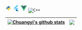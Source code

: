 
<code><img height="20" alt="Python" src="https://raw.githubusercontent.com/github/explore/80688e429a7d4ef2fca1e82350fe8e3517d3494d/topics/python/python.png"></code>
<code><img height="20" alt="Flutter" src="https://raw.githubusercontent.com/github/explore/80688e429a7d4ef2fca1e82350fe8e3517d3494d/topics/flutter/flutter.png"></code>
<code><img height="20" alt="vueJS" src="https://raw.githubusercontent.com/github/explore/80688e429a7d4ef2fca1e82350fe8e3517d3494d/topics/vue/vue.png"></code>
<code><img height="20" alt="C++" src="https://upload.wikimedia.org/wikipedia/commons/thumb/1/18/ISO_C%2B%2B_Logo.svg/800px-ISO_C%2B%2B_Logo.svg.png"></code>  

| <a href="https://github.com/ChuangyiZhang"><img align="center" src="https://github-readme-stats.vercel.app/api?username=ChuangyiZhang&show_icons=true&include_all_commits=true&theme=buefy&hide_border=true&count_private=true&hide=prs,contribs&include_all_commits=true" alt="Chuangyi's github stats" /></a> | <a href="https://github.com/ChuangyiZhang"><img align="center" src="https://github-readme-stats-hugzzaq9i-chuangyizhang.vercel.app/api/top-langs/?username=ChuangyiZhang&layout=compact&theme=buefy&hide_border=true&count_private=true&langs_count=6&hide=Roff,Makefile" /></a> |
| ------------- | ------------- |

